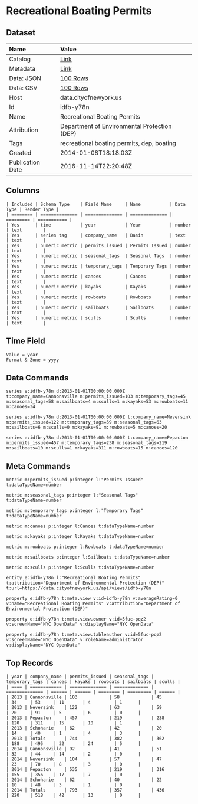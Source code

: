 # Recreational Boating Permits

## Dataset

| Name | Value |
| :--- | :---- |
| Catalog | [Link](https://catalog.data.gov/dataset/recreational-boating-permits-121b6) |
| Metadata | [Link](https://data.cityofnewyork.us/api/views/idfb-y78n) |
| Data: JSON | [100 Rows](https://data.cityofnewyork.us/api/views/idfb-y78n/rows.json?max_rows=100) |
| Data: CSV | [100 Rows](https://data.cityofnewyork.us/api/views/idfb-y78n/rows.csv?max_rows=100) |
| Host | data.cityofnewyork.us |
| Id | idfb-y78n |
| Name | Recreational Boating Permits |
| Attribution | Department of Environmental Protection (DEP) |
| Tags | recreational boating permits, dep, boating |
| Created | 2014-01-08T18:18:03Z |
| Publication Date | 2016-11-14T22:20:48Z |

## Columns

```ls
| Included | Schema Type    | Field Name     | Name           | Data Type | Render Type |
| ======== | ============== | ============== | ============== | ========= | =========== |
| Yes      | time           | year           | Year           | number    | text        |
| Yes      | series tag     | company_name   | Basin          | text      | text        |
| Yes      | numeric metric | permits_issued | Permits Issued | number    | text        |
| Yes      | numeric metric | seasonal_tags  | Seasonal Tags  | number    | text        |
| Yes      | numeric metric | temporary_tags | Temporary Tags | number    | text        |
| Yes      | numeric metric | canoes         | Canoes         | number    | text        |
| Yes      | numeric metric | kayaks         | Kayaks         | number    | text        |
| Yes      | numeric metric | rowboats       | Rowboats       | number    | text        |
| Yes      | numeric metric | sailboats      | Sailboats      | number    | text        |
| Yes      | numeric metric | sculls         | Sculls         | number    | text        |
```

## Time Field

```ls
Value = year
Format & Zone = yyyy
```

## Data Commands

```ls
series e:idfb-y78n d:2013-01-01T00:00:00.000Z t:company_name=Cannonsville m:permits_issued=103 m:temporary_tags=45 m:seasonal_tags=58 m:sailboats=4 m:sculls=1 m:kayaks=53 m:rowboats=11 m:canoes=34

series e:idfb-y78n d:2013-01-01T00:00:00.000Z t:company_name=Neversink m:permits_issued=122 m:temporary_tags=59 m:seasonal_tags=63 m:sailboats=6 m:sculls=0 m:kayaks=91 m:rowboats=5 m:canoes=20

series e:idfb-y78n d:2013-01-01T00:00:00.000Z t:company_name=Pepacton m:permits_issued=457 m:temporary_tags=238 m:seasonal_tags=219 m:sailboats=10 m:sculls=1 m:kayaks=311 m:rowboats=15 m:canoes=120
```

## Meta Commands

```ls
metric m:permits_issued p:integer l:"Permits Issued" t:dataTypeName=number

metric m:seasonal_tags p:integer l:"Seasonal Tags" t:dataTypeName=number

metric m:temporary_tags p:integer l:"Temporary Tags" t:dataTypeName=number

metric m:canoes p:integer l:Canoes t:dataTypeName=number

metric m:kayaks p:integer l:Kayaks t:dataTypeName=number

metric m:rowboats p:integer l:Rowboats t:dataTypeName=number

metric m:sailboats p:integer l:Sailboats t:dataTypeName=number

metric m:sculls p:integer l:Sculls t:dataTypeName=number

entity e:idfb-y78n l:"Recreational Boating Permits" t:attribution="Department of Environmental Protection (DEP)" t:url=https://data.cityofnewyork.us/api/views/idfb-y78n

property e:idfb-y78n t:meta.view v:id=idfb-y78n v:averageRating=0 v:name="Recreational Boating Permits" v:attribution="Department of Environmental Protection (DEP)"

property e:idfb-y78n t:meta.view.owner v:id=5fuc-pqz2 v:screenName="NYC OpenData" v:displayName="NYC OpenData"

property e:idfb-y78n t:meta.view.tableauthor v:id=5fuc-pqz2 v:screenName="NYC OpenData" v:roleName=administrator v:displayName="NYC OpenData"
```

## Top Records

```ls
| year | company_name | permits_issued | seasonal_tags | temporary_tags | canoes | kayaks | rowboats | sailboats | sculls | 
| ==== | ============ | ============== | ============= | ============== | ====== | ====== | ======== | ========= | ====== | 
| 2013 | Cannonsville | 103            | 58            | 45             | 34     | 53     | 11       | 4         | 1      | 
| 2013 | Neversink    | 122            | 63            | 59             | 20     | 91     | 5        | 6         | 0      | 
| 2013 | Pepacton     | 457            | 219           | 238            | 120    | 311    | 15       | 10        | 1      | 
| 2013 | Schoharie    | 62             | 42            | 20             | 14     | 40     | 1        | 4         | 3      | 
| 2013 | Totals       | 744            | 382           | 362            | 188    | 495    | 32       | 24        | 5      | 
| 2014 | Cannonsville | 92             | 41            | 51             | 32     | 44     | 14       | 2         | 0      | 
| 2014 | Neversink    | 104            | 57            | 47             | 23     | 70     | 8        | 3         | 0      | 
| 2014 | Pepacton     | 535            | 219           | 316            | 155    | 356    | 17       | 7         | 0      | 
| 2014 | Schoharie    | 62             | 40            | 22             | 10     | 48     | 3        | 1         | 0      | 
| 2014 | Totals       | 793            | 357           | 436            | 220    | 518    | 42       | 13        | 0      | 
```